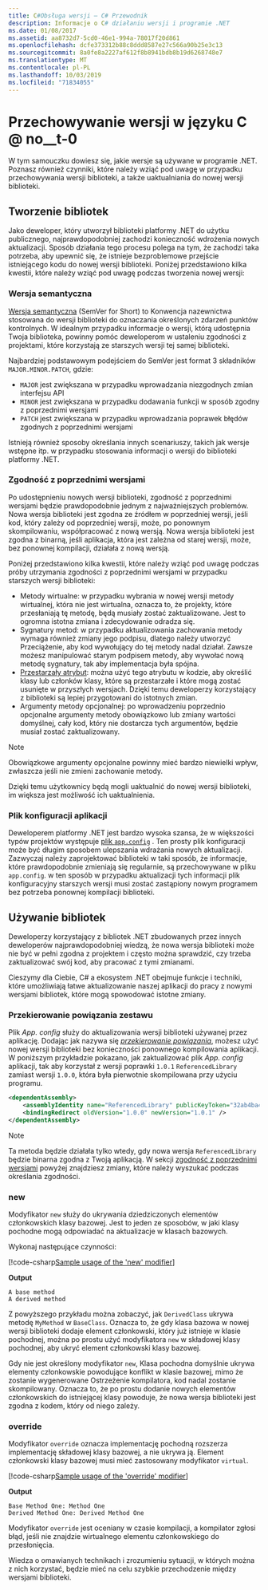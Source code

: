 ```yaml
---
title: C#Obsługa wersji — C# Przewodnik
description: Informacje o C# działaniu wersji i programie .NET
ms.date: 01/08/2017
ms.assetid: aa8732d7-5cd0-46e1-994a-78017f20d861
ms.openlocfilehash: dcfe373312b88c8ddd8587e27c566a90b25e3c13
ms.sourcegitcommit: 8a0fe8a2227af612f8b8941bdb8b19d6268748e7
ms.translationtype: MT
ms.contentlocale: pl-PL
ms.lasthandoff: 10/03/2019
ms.locfileid: "71834055"
---
```

# <a name="versioning-in-c"></a>Przechowywanie wersji w języku C @ no__t-0

W tym samouczku dowiesz się, jakie wersje są używane w programie .NET. Poznasz również czynniki, które należy wziąć pod uwagę w przypadku przechowywania wersji biblioteki, a także uaktualniania do nowej wersji biblioteki.

## <a name="authoring-libraries"></a>Tworzenie bibliotek

Jako deweloper, który utworzył biblioteki platformy .NET do użytku publicznego, najprawdopodobniej zachodzi konieczność wdrożenia nowych aktualizacji. Sposób działania tego procesu polega na tym, że zachodzi taka potrzeba, aby upewnić się, że istnieje bezproblemowe przejście istniejącego kodu do nowej wersji biblioteki. Poniżej przedstawiono kilka kwestii, które należy wziąć pod uwagę podczas tworzenia nowej wersji:

### <a name="semantic-versioning"></a>Wersja semantyczna

[Wersja semantyczna](https://semver.org/) (SemVer for Short) to Konwencja nazewnictwa stosowana do wersji biblioteki do oznaczania określonych zdarzeń punktów kontrolnych.
W idealnym przypadku informacje o wersji, którą udostępnia Twoja biblioteka, powinny pomóc deweloperom w ustaleniu zgodności z projektami, które korzystają ze starszych wersji tej samej biblioteki.

Najbardziej podstawowym podejściem do SemVer jest format 3 składników `MAJOR.MINOR.PATCH`, gdzie:

- `MAJOR` jest zwiększana w przypadku wprowadzania niezgodnych zmian interfejsu API
- `MINOR` jest zwiększana w przypadku dodawania funkcji w sposób zgodny z poprzednimi wersjami
- `PATCH` jest zwiększana w przypadku wprowadzania poprawek błędów zgodnych z poprzednimi wersjami

Istnieją również sposoby określania innych scenariuszy, takich jak wersje wstępne itp. w przypadku stosowania informacji o wersji do biblioteki platformy .NET.

### <a name="backwards-compatibility"></a>Zgodność z poprzednimi wersjami

Po udostępnieniu nowych wersji biblioteki, zgodność z poprzednimi wersjami będzie prawdopodobnie jednym z najważniejszych problemów.
Nowa wersja biblioteki jest zgodna ze źródłem w poprzedniej wersji, jeśli kod, który zależy od poprzedniej wersji, może, po ponownym skompilowaniu, współpracować z nową wersją. Nowa wersja biblioteki jest zgodna z binarną, jeśli aplikacja, która jest zależna od starej wersji, może, bez ponownej kompilacji, działała z nową wersją.

Poniżej przedstawiono kilka kwestii, które należy wziąć pod uwagę podczas próby utrzymania zgodności z poprzednimi wersjami w przypadku starszych wersji biblioteki:

- Metody wirtualne: w przypadku wybrania w nowej wersji metody wirtualnej, która nie jest wirtualna, oznacza to, że projekty, które przesłaniają tę metodę, będą musiały zostać zaktualizowane. Jest to ogromna istotna zmiana i zdecydowanie odradza się.
- Sygnatury metod: w przypadku aktualizowania zachowania metody wymaga również zmiany jego podpisu, dlatego należy utworzyć Przeciążenie, aby kod wywołujący do tej metody nadal działał.
Zawsze możesz manipulować starym podpisem metody, aby wywołać nową metodę sygnatury, tak aby implementacja była spójna.
- [Przestarzały atrybut](programming-guide/concepts/attributes/common-attributes.md#Obsolete): można użyć tego atrybutu w kodzie, aby określić klasy lub członków klasy, które są przestarzałe i które mogą zostać usunięte w przyszłych wersjach. Dzięki temu deweloperzy korzystający z biblioteki są lepiej przygotowani do istotnych zmian.
- Argumenty metody opcjonalnej: po wprowadzeniu poprzednio opcjonalne argumenty metody obowiązkowo lub zmiany wartości domyślnej, cały kod, który nie dostarcza tych argumentów, będzie musiał zostać zaktualizowany.

> [!NOTE]
> Obowiązkowe argumenty opcjonalne powinny mieć bardzo niewielki wpływ, zwłaszcza jeśli nie zmieni zachowanie metody.

Dzięki temu użytkownicy będą mogli uaktualnić do nowej wersji biblioteki, im większa jest możliwość ich uaktualnienia.

### <a name="application-configuration-file"></a>Plik konfiguracji aplikacji

Deweloperem platformy .NET jest bardzo wysoka szansa, że w większości typów projektów występuje [plik `app.config`](../framework/configure-apps/file-schema/index.md) .
Ten prosty plik konfiguracji może być długim sposobem ulepszania wdrażania nowych aktualizacji. Zazwyczaj należy zaprojektować biblioteki w taki sposób, że informacje, które prawdopodobnie zmieniają się regularnie, są przechowywane w pliku `app.config`. w ten sposób w przypadku aktualizacji tych informacji plik konfiguracyjny starszych wersji musi zostać zastąpiony nowym programem bez potrzeba ponownej kompilacji biblioteki.

## <a name="consuming-libraries"></a>Używanie bibliotek

Deweloperzy korzystający z bibliotek .NET zbudowanych przez innych deweloperów najprawdopodobniej wiedzą, że nowa wersja biblioteki może nie być w pełni zgodna z projektem i często można sprawdzić, czy trzeba zaktualizować swój kod, aby pracować z tymi zmianami.

Cieszymy dla Ciebie, C# a ekosystem .NET obejmuje funkcje i techniki, które umożliwiają łatwe aktualizowanie naszej aplikacji do pracy z nowymi wersjami bibliotek, które mogą spowodować istotne zmiany.

### <a name="assembly-binding-redirection"></a>Przekierowanie powiązania zestawu

Plik *App. config* służy do aktualizowania wersji biblioteki używanej przez aplikację. Dodając jak nazywa się [*przekierowanie powiązania*](../framework/configure-apps/redirect-assembly-versions.md), możesz użyć nowej wersji biblioteki bez konieczności ponownego kompilowania aplikacji. W poniższym przykładzie pokazano, jak zaktualizować plik *App. config* aplikacji, tak aby korzystał z wersji poprawki `1.0.1` `ReferencedLibrary` zamiast wersji `1.0.0`, która była pierwotnie skompilowana przy użyciu programu.

```xml
<dependentAssembly>
    <assemblyIdentity name="ReferencedLibrary" publicKeyToken="32ab4ba45e0a69a1" culture="en-us" />
    <bindingRedirect oldVersion="1.0.0" newVersion="1.0.1" />
</dependentAssembly>
```

> [!NOTE]
> Ta metoda będzie działała tylko wtedy, gdy nowa wersja `ReferencedLibrary` będzie binarna zgodna z Twoją aplikacją.
> W sekcji [zgodność z poprzednimi wersjami](#backwards-compatibility) powyżej znajdziesz zmiany, które należy wyszukać podczas określania zgodności.

### <a name="new"></a>new

Modyfikator `new` służy do ukrywania dziedziczonych elementów członkowskich klasy bazowej. Jest to jeden ze sposobów, w jaki klasy pochodne mogą odpowiadać na aktualizacje w klasach bazowych.

Wykonaj następujące czynności:

[!code-csharp[Sample usage of the 'new' modifier](~/samples/csharp/versioning/new/Program.cs#sample)]

**Output**

```console
A base method
A derived method
```

Z powyższego przykładu można zobaczyć, jak `DerivedClass` ukrywa metodę `MyMethod` w `BaseClass`.
Oznacza to, że gdy klasa bazowa w nowej wersji biblioteki dodaje element członkowski, który już istnieje w klasie pochodnej, można po prostu użyć modyfikatora `new` w składowej klasy pochodnej, aby ukryć element członkowski klasy bazowej.

Gdy nie jest określony modyfikator `new`, Klasa pochodna domyślnie ukrywa elementy członkowskie powodujące konflikt w klasie bazowej, mimo że zostanie wygenerowane Ostrzeżenie kompilatora, kod nadal zostanie skompilowany. Oznacza to, że po prostu dodanie nowych elementów członkowskich do istniejącej klasy powoduje, że nowa wersja biblioteki jest zgodna z kodem, który od niego zależy.

### <a name="override"></a>override

Modyfikator `override` oznacza implementację pochodną rozszerza implementację składowej klasy bazowej, a nie ukrywa ją. Element członkowski klasy bazowej musi mieć zastosowany modyfikator `virtual`.

[!code-csharp[Sample usage of the 'override' modifier](../../samples/csharp/versioning/override/Program.cs#sample)]

**Output**

```console
Base Method One: Method One
Derived Method One: Derived Method One
```

Modyfikator `override` jest oceniany w czasie kompilacji, a kompilator zgłosi błąd, jeśli nie znajdzie wirtualnego elementu członkowskiego do przesłonięcia.

Wiedza o omawianych technikach i zrozumieniu sytuacji, w których można z nich korzystać, będzie mieć na celu szybkie przechodzenie między wersjami biblioteki.
